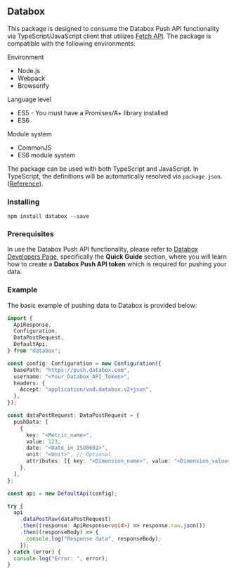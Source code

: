 ## Databox

This package is designed to consume the Databox Push API functionality via TypeScript/JavaScript client that utilizes [Fetch API](https://fetch.spec.whatwg.org/). The package is compatible with the following environments:

Environment
* Node.js
* Webpack
* Browserify

Language level
* ES5 - You must have a Promises/A+ library installed
* ES6

Module system
* CommonJS
* ES6 module system

The package can be used with both TypeScript and JavaScript. In TypeScript, the definitions will be automatically resolved via `package.json`. ([Reference](https://www.typescriptlang.org/docs/handbook/declaration-files/consumption.html)).

### Installing

```
npm install databox --save
```

### Prerequisites
In use the Databox Push API functionality, please refer to [Databox Developers Page](https://developers.databox.com/), specifically the **Quick Guide** section, where you will learn how to create a **Databox Push API token** which is required for pushing your data.

### Example
The basic example of pushing data to Databox is provided below:
```TypeScript
import {
  ApiResponse,
  Configuration,
  DataPostRequest,
  DefaultApi,
} from "databox";

const config: Configuration = new Configuration({
  basePath: "https://push.databox.com",
  username: "<Your_Databox_API_Token>",
  headers: {
    Accept: "application/vnd.databox.v2+json",
  },
});

const dataPostRequest: DataPostRequest = {
  pushData: [
    {
      key: "<Metric_name>",
      value: 123,
      date: "<Date_in_ISO8601>",
      unit: "<Unit>", // Optional
      attributes: [{ key: "<Dimension_name>", value: "<Dimension_value>" }], // Optional
    },
  ],
};

const api = new DefaultApi(config);

try {
  api
    .dataPostRaw(dataPostRequest)
    .then((response: ApiResponse<void>) => response.raw.json())
    .then((responseBody) => {
      console.log("Response data", responseBody);
    });
} catch (error) {
  console.log("Error: ", error);
}
```